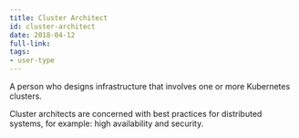 ```yaml
---
title: Cluster Architect
id: cluster-architect
date: 2018-04-12
full-link: 
tags:
- user-type 
---
```

 A person who designs infrastructure that involves one or more Kubernetes clusters.

<!--more--> 

Cluster architects are concerned with best practices for distributed systems, for example&#58; high availability and security.

